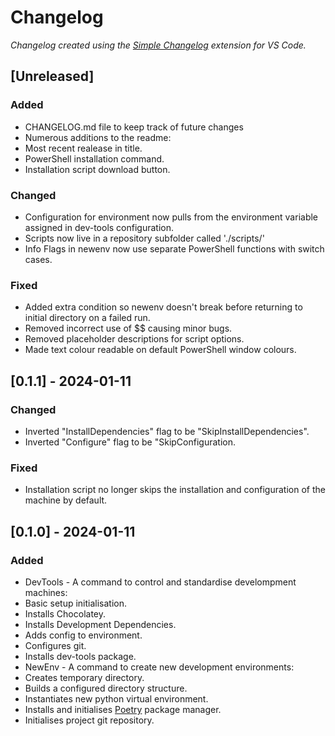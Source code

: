 # Changelog

*Changelog created using the [Simple Changelog](https://marketplace.visualstudio.com/items?itemName=tobiaswaelde.vscode-simple-changelog) extension for VS Code.*

## [Unreleased]
### Added
- CHANGELOG.md file to keep track of future changes
- Numerous additions to the readme:
- Most recent realease in title.
- PowerShell installation command.
- Installation script download button.

### Changed
- Configuration for environment now pulls from the environment variable assigned in dev-tools configuration.
- Scripts now live in a repository subfolder called './scripts/'
- Info Flags in newenv now use separate PowerShell functions with switch cases.

### Fixed
- Added extra condition so newenv doesn't break before returning to initial directory on a failed run.
- Removed incorrect use of $$ causing minor bugs.
- Removed placeholder descriptions for script options.
- Made text colour readable on default PowerShell window colours.


## [0.1.1] - 2024-01-11
### Changed
- Inverted "InstallDependencies" flag to be "SkipInstallDependencies".
- Inverted "Configure" flag to be "SkipConfiguration.

### Fixed
- Installation script no longer skips the installation and configuration of the machine by default.


## [0.1.0] - 2024-01-11
### Added
- DevTools - A command to control and standardise develompment machines:
- Basic setup initialisation.
- Installs Chocolatey.
- Installs Development Dependencies.
- Adds config to environment.
- Configures git.
- Installs dev-tools package.
- NewEnv - A command to create new development environments:
- Creates temporary directory.
- Builds a configured directory structure.
- Instantiates new python virtual environment.
- Installs and initialises [Poetry](https://github.com/python-poetry/poetry) package manager.
- Initialises project git repository.